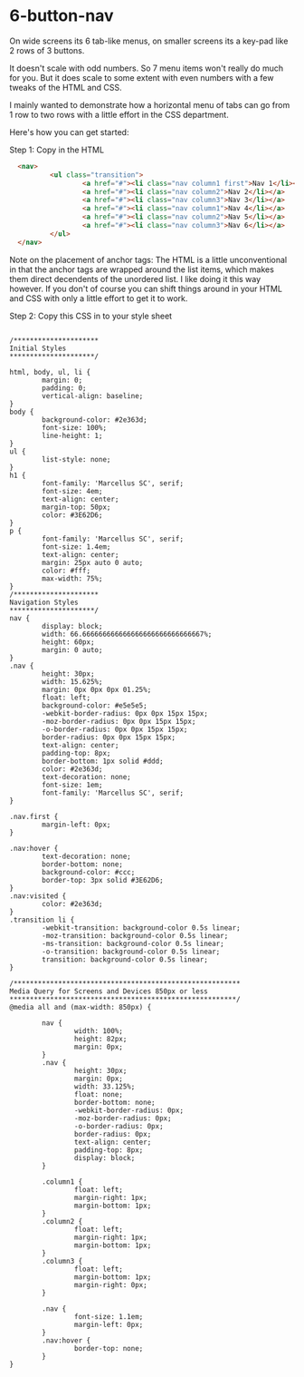 6-button-nav
============

On wide screens its 6 tab-like menus, on smaller screens its a key-pad like 2 rows of 3 buttons.

It doesn't scale with odd numbers. So 7 menu items won't really do much for you. But it does scale to some extent with 
even numbers with a few tweaks of the HTML and CSS. 

I mainly wanted to demonstrate how a horizontal menu of tabs can go from 1 row to two rows with a little effort 
in the CSS department.


Here's how you can get started:

Step 1: Copy in the HTML

<link rel="stylesheet" href="http://yandex.st/highlightjs/7.3/styles/default.min.css">
<script src="http://yandex.st/highlightjs/7.3/highlight.min.js"></script>

```html
  <nav>
          <ul class="transition">
                  <a href="#"><li class="nav column1 first">Nav 1</li></a>
                  <a href="#"><li class="nav column2">Nav 2</li></a>                
                  <a href="#"><li class="nav column3">Nav 3</li></a>
                  <a href="#"><li class="nav column1">Nav 4</li></a>                
                  <a href="#"><li class="nav column2">Nav 5</li></a>                
                  <a href="#"><li class="nav column3">Nav 6</li></a>                
          </ul>
  </nav>
```

Note on the placement of anchor tags: The HTML is a little unconventional in that the anchor tags are wrapped around the list items, which makes them 
direct decendents of the unordered list. I like doing it this way however. If you don't of course you can shift things
around in your HTML and CSS with only a little effort to get it to work. 

Step 2: Copy this CSS in to your style sheet

<pre><code>
/*********************
Initial Styles
*********************/

html, body, ul, li {
        margin: 0;
        padding: 0;
        vertical-align: baseline;
}
body {
        background-color: #2e363d;
        font-size: 100%;
        line-height: 1;
}
ul {
        list-style: none;
}
h1 {
        font-family: 'Marcellus SC', serif;
        font-size: 4em;
        text-align: center;
        margin-top: 50px;
        color: #3E62D6;
}
p {
        font-family: 'Marcellus SC', serif;
        font-size: 1.4em;
        text-align: center;
        margin: 25px auto 0 auto;
        color: #fff;
        max-width: 75%;
}
/*********************
Navigation Styles
*********************/
nav {
        display: block;
        width: 66.666666666666666666666666666667%;
        height: 60px;
        margin: 0 auto;
}
.nav {
        height: 30px; 
        width: 15.625%; 
        margin: 0px 0px 0px 01.25%;
        float: left;
        background-color: #e5e5e5;
        -webkit-border-radius: 0px 0px 15px 15px; 
        -moz-border-radius: 0px 0px 15px 15px; 
        -o-border-radius: 0px 0px 15px 15px; 
        border-radius: 0px 0px 15px 15px; 
        text-align: center;
        padding-top: 8px;
        border-bottom: 1px solid #ddd;
        color: #2e363d;
        text-decoration: none;
        font-size: 1em; 
        font-family: 'Marcellus SC', serif;
}

.nav.first {
        margin-left: 0px;
}

.nav:hover {
        text-decoration: none;
        border-bottom: none;
        background-color: #ccc;
        border-top: 3px solid #3E62D6;
}
.nav:visited {
        color: #2e363d;
}
.transition li {
        -webkit-transition: background-color 0.5s linear;
        -moz-transition: background-color 0.5s linear;
        -ms-transition: background-color 0.5s linear;
        -o-transition: background-color 0.5s linear;
        transition: background-color 0.5s linear;
}

/********************************************************
Media Query for Screens and Devices 850px or less
********************************************************/
@media all and (max-width: 850px) {

        nav {
                width: 100%;
                height: 82px;
                margin: 0px;
        }
        .nav {
                height: 30px; 
                margin: 0px; 
                width: 33.125%;
                float: none;
                border-bottom: none;
                -webkit-border-radius: 0px; 
                -moz-border-radius: 0px; 
                -o-border-radius: 0px; 
                border-radius: 0px; 
                text-align: center;
                padding-top: 8px;
                display: block;
        }

        .column1 {
                float: left;
                margin-right: 1px;
                margin-bottom: 1px;
        }
        .column2 {
                float: left;
                margin-right: 1px;
                margin-bottom: 1px;
        }
        .column3 {
                float: left;
                margin-bottom: 1px;
                margin-right: 0px;
        }

        .nav {
                font-size: 1.1em;
                margin-left: 0px;
        }
        .nav:hover {
                border-top: none;
        }        
}
</code></pre>
